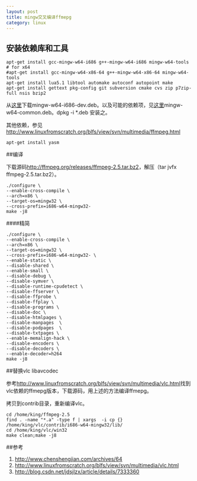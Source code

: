 ```yaml
---
layout: post
title: mingw交叉编译ffmepg
category: linux
---
```


## 安装依赖库和工具

	apt-get install gcc-mingw-w64-i686 g++-mingw-w64-i686 mingw-w64-tools
	# for x64
	#apt-get install gcc-mingw-w64-x86-64 g++-mingw-w64-x86-64 mingw-w64-tools
	apt-get install lua5.1 libtool automake autoconf autopoint make 
	apt-get install gettext pkg-config git subversion cmake cvs zip p7zip-full nsis bzip2

从[这里](https://packages.debian.org/experimental/mingw-w64-i686-dev)下载mingw-w64-i686-dev.deb。以及可能的依赖项，见[这里](https://packages.debian.org/experimental/mingw-w64-common)mingw-w64-common.deb。dpkg -i *.deb 安装之。

其他依赖，参见<http://www.linuxfromscratch.org/blfs/view/svn/multimedia/ffmpeg.html>

	apt-get install yasm

##编译

下载源码<http://ffmpeg.org/releases/ffmpeg-2.5.tar.bz2>，解压（tar jvfx ffmpeg-2.5.tar.bz2）。

	./configure \
	--enable-cross-compile \
	--arch=x86 \
	--target-os=mingw32 \
	--cross-prefix=i686-w64-mingw32-
	make -j8
	
####精简

	./configure \
	--enable-cross-compile \
	--arch=x86 \
	--target-os=mingw32 \
	--cross-prefix=i686-w64-mingw32- \
	--enable-static \
	--disable-shared \
	--enable-small \
	--disable-debug \
	--disable-symver \
	--disable-runtime-cpudetect \
	--disable-ffserver \
	--disable-ffprobe \
	--disable-ffplay \
	--disable-programs \
	--disable-doc \
	--disable-htmlpages \
	--disable-manpages  \
	--disable-podpages  \
	--disable-txtpages \
	--enable-memalign-hack \
	--disable-encoders \
	--disable-decoders \
	--enable-decoder=h264
	make -j8
	
##替换vlc libavcodec

参考<http://www.linuxfromscratch.org/blfs/view/svn/multimedia/vlc.html>找到vlc依赖的ffmepg版本，下载源码，用上述的方法编译ffmepg。

拷贝到contrib目录，重新编译vlc。

	cd /home/king/ffmpeg-2.5
	find . -name "*.a" -type f | xargs  -i cp {} /home/king/vlc/contrib/i686-w64-mingw32/lib/
	cd /home/king/vlc/win32
	make clean;make -j8

	
##参考

1. <http://www.chenshengjian.com/archives/64>
1. <http://www.linuxfromscratch.org/blfs/view/svn/multimedia/vlc.html>
1. <http://blog.csdn.net/jdsjlzx/article/details/7333360>
